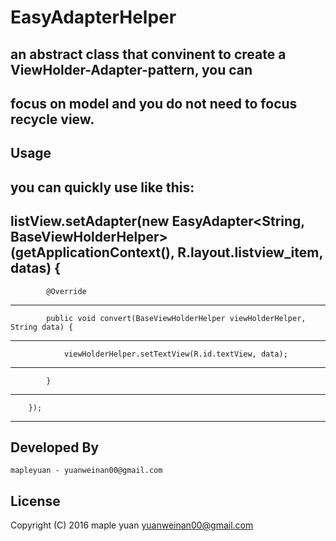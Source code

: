 EasyAdapterHelper
============
an abstract class that convinent to create a ViewHolder-Adapter-pattern, you can 
------------
focus on model and you do not need to focus recycle view. 
------------
 
Usage
------------

you can quickly use like this:
------------
 listView.setAdapter(new EasyAdapter<String, BaseViewHolderHelper>(getApplicationContext(), R.layout.listview_item, datas) {
------------
            @Override
------------
            public void convert(BaseViewHolderHelper viewHolderHelper, String data) {
------------
                viewHolderHelper.setTextView(R.id.textView, data);
------------
            }
------------
        });
------------


Developed By
-------------

    mapleyuan - yuanweinan00@gmail.com

License
-------------

Copyright (C) 2016 maple yuan <yuanweinan00@gmail.com>
